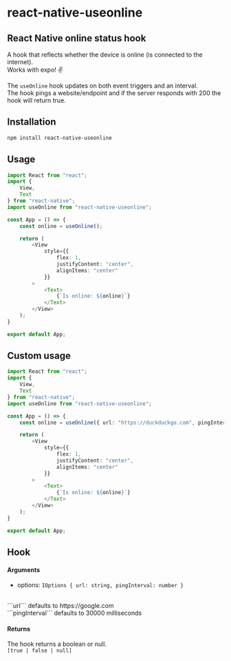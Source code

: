 # react-native-useonline
## React Native online status hook

A hook that reflects whether the device is online (is connected to the internet).
<br>
Works with expo! ✌️

The ```useOnline``` hook updates on both event triggers and an interval.
<br>
The hook pings a website/endpoint and if the server responds with 200 the hook will return true. 

## Installation

```bash
npm install react-native-useonline
```

## Usage

```typescript
import React from "react";
import {
    View,
    Text
} from "react-native";
import useOnline from "react-native-useonline";

const App = () => {
    const online = useOnline();

    return (
        <View
            style={{
                flex: 1,
                justifyContent: "center",
                alignItems: "center"
            }}
        >
            <Text>
                {`Is online: ${online}`}
            </Text>
        </View>
    );
}

export default App;
```

## Custom usage

```typescript
import React from "react";
import {
    View,
    Text
} from "react-native";
import useOnline from "react-native-useonline";

const App = () => {
    const online = useOnline({ url: "https://duckduckgo.com", pingInterval: 600000 });

    return (
        <View
            style={{
                flex: 1,
                justifyContent: "center",
                alignItems: "center"
            }}
        >
            <Text>
                {`Is online: ${online}`}
            </Text>
        </View>
    );
}

export default App;
```

## Hook

#### Arguments
- options: ```IOptions { url: string, pingInterval: number }```
<br>
```url``` defaults to https://google.com
<br>
```pingInterval``` defaults to 30000 milliseconds

#### Returns

The hook returns a boolean or null.
<br>
```[true | false | null]```
